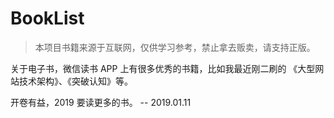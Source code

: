 # BookList

> 本项目书籍来源于互联网，仅供学习参考，禁止拿去贩卖，请支持正版。

关于电子书，微信读书 APP 上有很多优秀的书籍，比如我最近刚二刷的 《大型网站技术架构》、《突破认知》等。

开卷有益，2019 要读更多的书。 -- 2019.01.11 
